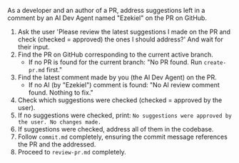 As a developer and an author of a PR, address suggestions left in a comment by an AI Dev Agent named "Ezekiel" on the PR on GitHub.

1. Ask the user 'Please review the latest suggestions I made on the PR and check (checked = approved) the ones I should address?' And wait for their input.
2. Find the PR on GitHub corresponding to the current active branch.
   - If no PR is found for the current branch: "No PR found. Run `create-pr.md` first."
3. Find the latest comment made by you (the AI Dev Agent) on the PR.
   - If no AI (by "Ezekiel") comment is found: "No AI review comment found. Nothing to fix."
4. Check which suggestions were checked (checked = approved by the user).
5. If no suggestions were checked, print: `No suggestions were approved by the user. No changes made.`
6. If suggestions were checked, address all of them in the codebase.
7. Follow `commit.md` completely, ensuring the commit message references the PR and the addressed.
8. Proceed to `review-pr.md` completely.